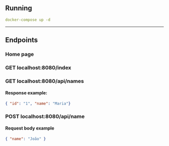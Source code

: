 ## Running

```yaml
docker-compose up -d
```

***

## Endpoints

### Home page
### GET localhost:8080/index

### GET localhost:8080/api/names
#### Response example:
```JSON
{ "id": "1", "name": "Maria"}
```

### POST localhost:8080/api/name
#### Request body example
```JSON
{ "name": "João" }
```
